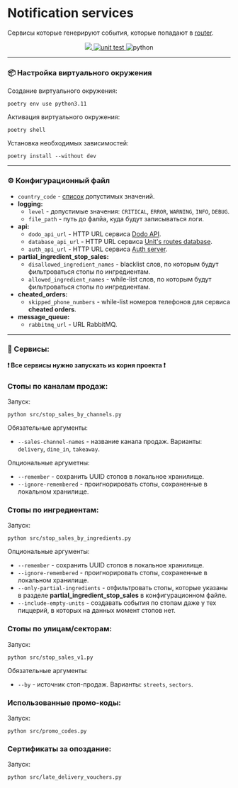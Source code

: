 # Notification services

Сервисы которые генерируют события, которые попадают
в [router](https://github.com/goretsky-integration/notifications-router).

<p align="center">
<a href="https://codecov.io/gh/goretsky-integration/notification-services" > 
 <img src="https://codecov.io/gh/goretsky-integration/notification-services/branch/main/graph/badge.svg?token=388WJ1TPXN"/> 
</a>

<a href="https://github.com/goretsky-integration/notification-services/actions/workflows/unittests.yml">
  <img src="https://github.com/goretsky-integration/notification-services/actions/workflows/unittests.yml/badge.svg" alt="unit test" />
</a>

<img src="https://camo.githubusercontent.com/449440850ba7a1fc6a2c78a4fe05a5ccc9fddc05a46b85aa17f9f8cf657cb73c/68747470733a2f2f696d672e736869656c64732e696f2f62616467652f707974686f6e2d332e31312d627269676874677265656e" alt="python">
</p>

---

### 📦 Настройка виртуального окружения

Создание виртуального окружения:

```shell
poetry env use python3.11
```

Активация виртуального окружения:

```shell
poetry shell
```

Установка необходимых зависимостей:

```shell
poetry install --without dev
```

---

### ⚙️ Конфигурационный файл

- `country_code` - [список](https://dodo-brands.stoplight.io/docs/dodo-is/90fc31544cd42-dodo-is-api) допустимых
  значений.
- **logging:**
    - `level` - допустимые значения: `CRITICAL`, `ERROR`, `WARNING`, `INFO`, `DEBUG`.
    - `file_path` - путь до фалйа, куда будут записываться логи.
- **api:**
    - `dodo_api_url` - HTTP URL сервиса [Dodo API](https://github.com/goretsky-integration/api).
    - `database_api_url` - HTTP URL
      сервиса [Unit's routes database](https://github.com/goretsky-integration/unit-routes-database).
    - `auth_api_url` - HTTP URL сервиса [Auth server](https://github.com/goretsky-integration/auth-server).
- **partial_ingredient_stop_sales:**
    - `disallowed_ingredient_names` - blacklist слов, по которым будут фильтроваться стопы по ингредиентам.
    - `allowed_ingredient_names` - while-list слов, по которым будут фильтроваться стопы по ингредиентам.
- **cheated_orders:**
    - `skipped_phone_numbers` - while-list номеров телефонов для сервиса **cheated orders**.
- **message_queue:**
    - `rabbitmq_url` - URL RabbitMQ.

---

### 🤖 Сервисы:

**❗️ Все сервисы нужно запускать из корня проекта ❗️**

### Стопы по каналам продаж:

Запуск:

```shell
python src/stop_sales_by_channels.py
```

Обязательные аргументы:

- `--sales-channel-names` - название канала продаж. Варианты: `delivery`, `dine_in`, `takeaway`.

Опциональные аргуметны:

- `--remember` - сохранить UUID стопов в локальное хранилище.
- `--ignore-remembered` - проигнорировать стопы, сохраненные в локальном хранилище.

### Стопы по ингредиентам:

Запуск:

```shell
python src/stop_sales_by_ingredients.py
```

Опциональные аргументы:

- `--remember` - сохранить UUID стопов в локальное хранилище.
- `--ignore-remembered` - проигнорировать стопы, сохраненные в локальном хранилище.
- `--only-partial-ingredients` - отфильтровать стопы, которые указаны в разделе __partial_ingredient_stop_sales__ в
  конфигурационном файле.
- `--include-empty-units` - создавать события по стопам даже у тех пиццерий, в которых на данных момент стопов нет.

### Стопы по улицам/секторам:

Запуск:

```shell
python src/stop_sales_v1.py
```

Обязательные аргументы:

- `--by` - источник стоп-продаж. Варианты: `streets`, `sectors`.

### Использованные промо-коды:

Запуск:

```shell
python src/promo_codes.py
```

### Сертификаты за опоздание:

Запуск:

```shell
python src/late_delivery_vouchers.py
```
